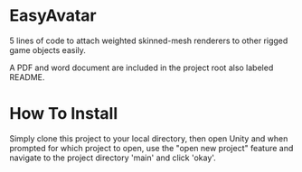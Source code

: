 # EasyAvatar
5 lines of code to attach weighted skinned-mesh renderers to other rigged game objects easily.

A PDF and word document are included in the project root also labeled README.

# How To Install
Simply clone this project to your local directory, then open Unity and when prompted for which project to open, use the "open new project" feature and navigate to the project directory 'main' and click 'okay'.
